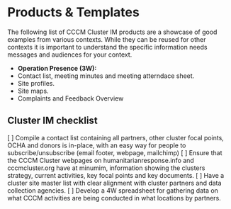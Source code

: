 # Products & Templates

The following list of CCCM Cluster IM products are a showcase of good examples from various contexts. While they can be reused for other contexts it is important to understand the specific information needs messages and audiences for your context.

- **Operation Presence (3W):**
- Contact list, meeting minutes and meeting atterndace sheet.
- Site profiles.
- Site maps.
- Complaints and Feedback Overview

## Cluster IM checklist
[ ] Compile a contact list containing all partners, other cluster focal points, OCHA and donors is in-place, with an easy way for people to subscribe/unsubscribe (email footer, webpage, mailchimp)
[ ] Ensure that the CCCM Cluster webpages on humanitarianresponse.info and cccmcluster.org have at minumim, information showing the clusters strategy, current activities, key focal points and key documents.
[ ] Have a cluster site master list with clear alignment with cluster partners and data collection agencies.
[ ] Develop a 4W spreadsheet for gathering data on what CCCM activities are being conducted in what locations by partners. 